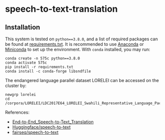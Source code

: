 # speech-to-text-translation

## Installation
This system is tested on `python==3.8.0`, and a list of required packages can be found at [requirements.txt](https://github.com/Syarotto/hyperpartisan_news_dection/blob/main/requirements.txt). It is recommended to use [Anaconda](https://docs.anaconda.com/anaconda/install/index.html) or [Miniconda](https://docs.conda.io/en/latest/miniconda.html) to set up the environment. With `conda` installed, you may run: 

```
conda create -n 575c python==3.8.0
conda activate 575c
pip install -r requirements.txt
conda install -c conda-forge libsndfile
```

The endangered language parallel dataset LORELEI can be accessed on the cluster by:
```
newgrp lorelei
cd /corpora/LORELEI/LDC2017E64_LORELEI_Swahili_Representative_Language_Pack_Translation_Annotation_Grammar_Lexicon_and_Tools_V1.0
```

References:
- [End-to-End_Speech-to-Text_Translation](https://github.com/Shivam0712/End-to-End_Speech-to-Text_Translation)
- [Huggingface/speech-to-text](https://huggingface.co/docs/transformers/model_doc/speech_to_text)
- [fairseq/speech-to-text](https://github.com/facebookresearch/fairseq/tree/main/examples/speech_to_text)
